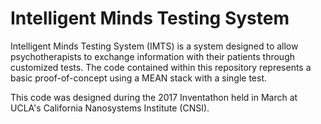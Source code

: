 # Intelligent Minds Testing System

Intelligent Minds Testing System (IMTS) is a system designed to allow psychotherapists to exchange information with their patients through customized tests. The code contained within this repository represents a basic proof-of-concept using a MEAN stack with a single test.

This code was designed during the 2017 Inventathon held in March at UCLA's California Nanosystems Institute (CNSI). 
